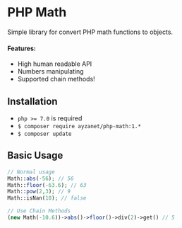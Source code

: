 # PHP Math
Simple library for convert PHP math functions to objects.

#### Features:
- High human readable API
- Numbers manipulating
- Supported chain methods!

## Installation
- `php >= 7.0` is required
- `$ composer require ayzanet/php-math:1.*`
- `$ composer update`

## Basic Usage
``` php
// Normal usage
Math::abs(-56); // 56
Math::floor(-63.6); // 63
Math::pow(2,3); // 9
Math::isNan(10); // false

// Use Chain Methods
(new Math(-10.6))->abs()->floor()->div(2)->get() // 5
```